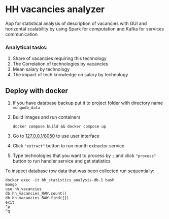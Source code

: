 # HH vacancies analyzer
App for statistical analysis of description of vacancies with GUI and
horizontal scalability by using Spark for computation and Kafka for services communication

### Analytical tasks:
1. Share of vacancies requiring this technology
2. The Correlation of technologies by vacancies
3. Mean salary by technology
4. The impact of tech knowledge on salary by technology

## Deploy with docker
1. If you have database backup put it to project folder with directory name `mongodb_data`
2. Build Images and run containers
   ```
   docker compose build && docker compose up
   ```
   
3. Go to [127.0.0.1/8050](127.0.0.1/8050) to use user interface
4. Click `"extract"` button to run month extractor service
5. Type technologies that you want to process by `;`  and click `"process"` button to run handler service 
and get statistics

To inspect database row data that was been collected run sequentially:
```
docker exec -it hh_statistics_analysis-db-1 bash
mongo
use hh_vacancies
db.hh_vacancies_RAW.count()
db.hh_vacancies_RAW.find({})
exit
^p
^q
```